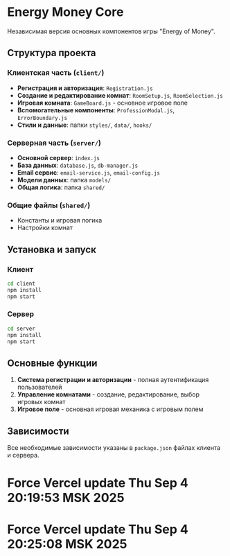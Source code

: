 # Energy Money Core

Независимая версия основных компонентов игры "Energy of Money".

## Структура проекта

### Клиентская часть (`client/`)
- **Регистрация и авторизация**: `Registration.js`
- **Создание и редактирование комнат**: `RoomSetup.js`, `RoomSelection.js`
- **Игровая комната**: `GameBoard.js` - основное игровое поле
- **Вспомогательные компоненты**: `ProfessionModal.js`, `ErrorBoundary.js`
- **Стили и данные**: папки `styles/`, `data/`, `hooks/`

### Серверная часть (`server/`)
- **Основной сервер**: `index.js`
- **База данных**: `database.js`, `db-manager.js`
- **Email сервис**: `email-service.js`, `email-config.js`
- **Модели данных**: папка `models/`
- **Общая логика**: папка `shared/`

### Общие файлы (`shared/`)
- Константы и игровая логика
- Настройки комнат

## Установка и запуск

### Клиент
```bash
cd client
npm install
npm start
```

### Сервер
```bash
cd server
npm install
npm start
```

## Основные функции

1. **Система регистрации и авторизации** - полная аутентификация пользователей
2. **Управление комнатами** - создание, редактирование, выбор игровых комнат
3. **Игровое поле** - основная игровая механика с игровым полем

## Зависимости

Все необходимые зависимости указаны в `package.json` файлах клиента и сервера.
# Force Vercel update Thu Sep  4 20:19:53 MSK 2025
# Force Vercel update Thu Sep  4 20:25:08 MSK 2025
